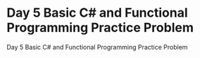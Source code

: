 # Day 5 Basic C# and Functional Programming Practice Problem
Day 5 Basic C# and Functional Programming Practice Problem
